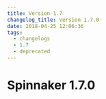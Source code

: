 ```yaml
---
title: Version 1.7
changelog_title: Version 1.7.0
date: 2018-04-25 12:06:36
tags:
  - changelogs
  - 1.7
  - deprecated
---
```


# Spinnaker 1.7.0

<script src="https://gist.github.com/spinnaker-release/78f2f3d55bc849c3a71939287e6b2cb4.js"/>
